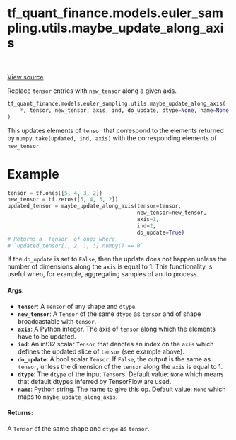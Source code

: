 <div itemscope itemtype="http://developers.google.com/ReferenceObject">
<meta itemprop="name" content="tf_quant_finance.models.euler_sampling.utils.maybe_update_along_axis" />
<meta itemprop="path" content="Stable" />
</div>

# tf_quant_finance.models.euler_sampling.utils.maybe_update_along_axis

<!-- Insert buttons and diff -->

<table class="tfo-notebook-buttons tfo-api" align="left">
</table>

<a target="_blank" href="https://github.com/google/tf-quant-finance/blob/master/tf_quant_finance/models/utils.py">View source</a>



Replace `tensor` entries with `new_tensor` along a given axis.

```python
tf_quant_finance.models.euler_sampling.utils.maybe_update_along_axis(
    *, tensor, new_tensor, axis, ind, do_update, dtype=None, name=None
)
```



<!-- Placeholder for "Used in" -->

This updates elements of `tensor` that correspond to the elements returned by
`numpy.take(updated, ind, axis)` with the corresponding elements of
`new_tensor`.

# Example
```python
tensor = tf.ones([5, 4, 3, 2])
new_tensor = tf.zeros([5, 4, 3, 2])
updated_tensor = maybe_update_along_axis(tensor=tensor,
                                         new_tensor=new_tensor,
                                         axis=1,
                                         ind=2,
                                         do_update=True)
# Returns a `Tensor` of ones where
# `updated_tensor[:, 2, :, :].numpy() == 0`
```
If the `do_update` is set to `False`, then the update does not happen unless
the number of dimensions along the `axis` is equal to 1. This functionality
is useful when, for example, aggregating samples of an Ito process.

#### Args:


* <b>`tensor`</b>: A `Tensor` of any shape and `dtype`.
* <b>`new_tensor`</b>: A `Tensor` of the same `dtype` as `tensor` and of shape
  broadcastable with `tensor`.
* <b>`axis`</b>: A Python integer. The axis of `tensor` along which the elements have
  to be updated.
* <b>`ind`</b>: An int32 scalar `Tensor` that denotes an index on the `axis` which
  defines the updated slice of `tensor` (see example above).
* <b>`do_update`</b>: A bool scalar `Tensor`. If `False`, the output is the same as
  `tensor`, unless  the dimension of the `tensor` along the `axis` is equal
  to 1.
* <b>`dtype`</b>: The `dtype` of the input `Tensor`s.
  Default value: `None` which means that default dtypes inferred by
    TensorFlow are used.
* <b>`name`</b>: Python string. The name to give this op.
  Default value: `None` which maps to `maybe_update_along_axis`.


#### Returns:

A `Tensor` of the same shape and `dtype` as `tensor`.
